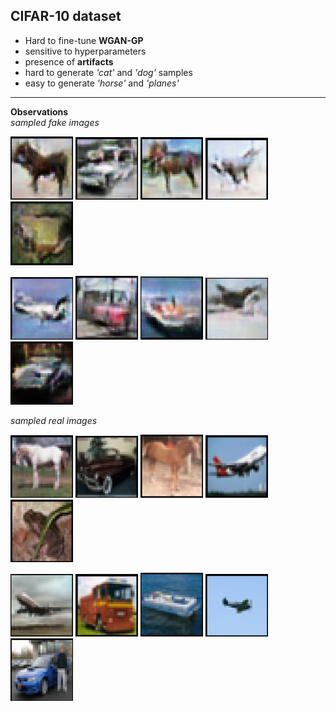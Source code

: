 ## CIFAR-10 dataset
* Hard to fine-tune **WGAN-GP**
* sensitive to hyperparameters
* presence of **artifacts**
* hard to generate *'cat'* and *'dog'* samples
* easy to generate *'horse'* and *'planes'*
---
**Observations**   
*sampled fake images*
<p float="left">
<img src="images/sample_1_fake.png" width="100">
<img src="images/sample_2_fake.png" width="100">
<img src="images/sample_3_fake.png" width="100">
<img src="images/sample_4_fake.png" width="100">
<img src="images/sample_9_fake.png" width="100"></p>
<p float="left">
<img src="images/sample_5_fake.png" width="100">
<img src="images/sample_6_fake.png" width="100">
<img src="images/sample_7_fake.png" width="100">
<img src="images/sample_8_fake.png" width="100">
<img src="images/sample_10_fake.png" width="100"></p>

*sampled real images*
<p float="left">
<img src="images/sample_1_real.png" width="100">
<img src="images/sample_2_real.png" width="100">
<img src="images/sample_3_real.png" width="100">
<img src="images/sample_4_real.png" width="100">
<img src="images/sample_9_real.png" width="100"></p>
<p float="left">
<img src="images/sample_5_real.png" width="100">
<img src="images/sample_6_real.png" width="100">
<img src="images/sample_7_real.png" width="100">
<img src="images/sample_8_real.png" width="100">
<img src="images/sample_10_real.png" width="100"></p>
